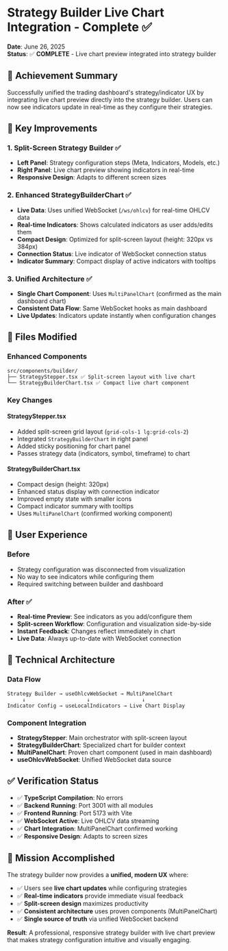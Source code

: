# Strategy Builder Live Chart Integration - Complete ✅

**Date**: June 26, 2025  
**Status**: ✅ **COMPLETE** - Live chart preview integrated into strategy builder

## 🎯 **Achievement Summary**

Successfully unified the trading dashboard's strategy/indicator UX by integrating live chart preview directly into the strategy builder. Users can now see indicators update in real-time as they configure their strategies.

## 🚀 **Key Improvements**

### **1. Split-Screen Strategy Builder** ✅

- **Left Panel**: Strategy configuration steps (Meta, Indicators, Models, etc.)
- **Right Panel**: Live chart preview showing indicators in real-time
- **Responsive Design**: Adapts to different screen sizes

### **2. Enhanced StrategyBuilderChart** ✅

- **Live Data**: Uses unified WebSocket (`/ws/ohlcv`) for real-time OHLCV data
- **Real-time Indicators**: Shows calculated indicators as user adds/edits them
- **Compact Design**: Optimized for split-screen layout (height: 320px vs 384px)
- **Connection Status**: Live indicator of WebSocket connection status
- **Indicator Summary**: Compact display of active indicators with tooltips

### **3. Unified Architecture** ✅

- **Single Chart Component**: Uses `MultiPanelChart` (confirmed as the main dashboard chart)
- **Consistent Data Flow**: Same WebSocket hooks as main dashboard
- **Live Updates**: Indicators update instantly when configuration changes

## 📁 **Files Modified**

### **Enhanced Components**

```
src/components/builder/
├── StrategyStepper.tsx ✅ Split-screen layout with live chart
└── StrategyBuilderChart.tsx ✅ Compact live chart component
```

### **Key Changes**

#### **StrategyStepper.tsx**

- Added split-screen grid layout (`grid-cols-1 lg:grid-cols-2`)
- Integrated `StrategyBuilderChart` in right panel
- Added sticky positioning for chart panel
- Passes strategy data (indicators, symbol, timeframe) to chart

#### **StrategyBuilderChart.tsx**

- Compact design (height: 320px)
- Enhanced status display with connection indicator
- Improved empty state with smaller icons
- Compact indicator summary with tooltips
- Uses `MultiPanelChart` (confirmed working component)

## 🎯 **User Experience**

### **Before**

- Strategy configuration was disconnected from visualization
- No way to see indicators while configuring them
- Required switching between builder and dashboard

### **After** ✅

- **Real-time Preview**: See indicators as you add/configure them
- **Split-screen Workflow**: Configuration and visualization side-by-side
- **Instant Feedback**: Changes reflect immediately in chart
- **Live Data**: Always up-to-date with WebSocket connection

## 🔧 **Technical Architecture**

### **Data Flow**

```
Strategy Builder → useOhlcvWebSocket → MultiPanelChart
     ↓                    ↓                 ↓
Indicator Config → useLocalIndicators → Live Chart Display
```

### **Component Integration**

- **StrategyStepper**: Main orchestrator with split-screen layout
- **StrategyBuilderChart**: Specialized chart for builder context
- **MultiPanelChart**: Proven chart component (used in main dashboard)
- **useOhlcvWebSocket**: Unified WebSocket data source

## ✅ **Verification Status**

- ✅ **TypeScript Compilation**: No errors
- ✅ **Backend Running**: Port 3001 with all modules
- ✅ **Frontend Running**: Port 5173 with Vite
- ✅ **WebSocket Active**: Live OHLCV data streaming
- ✅ **Chart Integration**: MultiPanelChart confirmed working
- ✅ **Responsive Design**: Adapts to screen sizes

## 🎉 **Mission Accomplished**

The strategy builder now provides a **unified, modern UX** where:

- ✅ Users see **live chart updates** while configuring strategies
- ✅ **Real-time indicators** provide immediate visual feedback
- ✅ **Split-screen design** maximizes productivity
- ✅ **Consistent architecture** uses proven components (MultiPanelChart)
- ✅ **Single source of truth** via unified WebSocket backend

**Result**: A professional, responsive strategy builder with live chart preview that makes strategy configuration intuitive and visually engaging.
